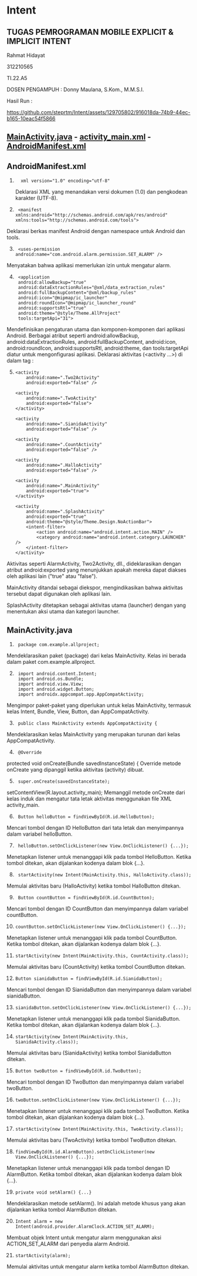 # Intent
## TUGAS PEMROGRAMAN MOBILE EXPLICIT & IMPLICIT INTENT
Rahmat Hidayat

312210565

TI.22.A5 

DOSEN PENGAMPUH : Donny Maulana, S.Kom., M.M.S.I.


Hasil Run :

https://github.com/steprtm/Intent/assets/129705802/916018da-74b9-44ec-b165-10eac54f5866


## [MainActivity.java](https://github.com/steprtm/Intent/blob/main/app/src/main/java/com/example/allproject/MainActivity.java) - [activity_main.xml](https://github.com/steprtm/Intent/blob/main/app/src/main/res/layout/activity_main.xml) - [AndroidManifest.xml](https://github.com/steprtm/Intent/blob/main/app/src/main/AndroidManifest.xml)




## AndroidManifest.xml
1.       xml version="1.0" encoding="utf-8"

    Deklarasi XML yang menandakan versi dokumen (1.0) dan pengkodean karakter (UTF-8).

2.      <manifest xmlns:android="http://schemas.android.com/apk/res/android" xmlns:tools="http://schemas.android.com/tools">
Deklarasi berkas manifest Android dengan namespace untuk Android dan tools.

3.      <uses-permission android:name="com.android.alarm.permission.SET_ALARM" />

Menyatakan bahwa aplikasi memerlukan izin untuk mengatur alarm.

4.      <application
        android:allowBackup="true"
        android:dataExtractionRules="@xml/data_extraction_rules"
        android:fullBackupContent="@xml/backup_rules"
        android:icon="@mipmap/ic_launcher"
        android:roundIcon="@mipmap/ic_launcher_round"
        android:supportsRtl="true"
        android:theme="@style/Theme.AllProject"
        tools:targetApi="31">

Mendefinisikan pengaturan utama dan komponen-komponen dari aplikasi Android.
Berbagai atribut seperti android:allowBackup, android:dataExtractionRules, android:fullBackupContent, android:icon, android:roundIcon, android:supportsRtl, android:theme, dan tools:targetApi diatur untuk mengonfigurasi aplikasi.
Deklarasi aktivitas (<activity ...>) di dalam tag <application>:

5.  <activity android:name=".AlarmActivity"
            android:exported="false"/>

        <activity
            android:name=".Two2Activity"
            android:exported="false" />

        <activity
            android:name=".TwoActivity"
            android:exported="false">
        </activity>

        <activity
            android:name=".SianidaActivity"
            android:exported="false" />

        <activity
            android:name=".CountActivity"
            android:exported="false" />

        <activity
            android:name=".HalloActivity"
            android:exported="false" />

        <activity
            android:name=".MainActivity"
            android:exported="true">
        </activity>

        <activity
            android:name=".SplashActivity"
            android:exported="true"
            android:theme="@style/Theme.Design.NoActionBar">
            <intent-filter>
                <action android:name="android.intent.action.MAIN" />
                <category android:name="android.intent.category.LAUNCHER" />
            </intent-filter>
        </activity>

Aktivitas seperti AlarmActivity, Two2Activity, dll., dideklarasikan dengan atribut android:exported yang menunjukkan apakah mereka dapat diakses oleh aplikasi lain ("true" atau "false").

MainActivity ditandai sebagai diekspor, mengindikasikan bahwa aktivitas tersebut dapat digunakan oleh aplikasi lain.

SplashActivity ditetapkan sebagai aktivitas utama (launcher) dengan <intent-filter> yang menentukan aksi utama dan kategori launcher.




## MainActivity.java
1.      package com.example.allproject;
Mendeklarasikan paket (package) dari kelas MainActivity. Kelas ini berada dalam paket com.example.allproject.

2.      import android.content.Intent;
        import android.os.Bundle;
        import android.view.View;
        import android.widget.Button;
        import androidx.appcompat.app.AppCompatActivity;
Mengimpor paket-paket yang diperlukan untuk kelas MainActivity, termasuk kelas Intent, Bundle, View, Button, dan AppCompatActivity.

3.      public class MainActivity extends AppCompatActivity {
Mendeklarasikan kelas MainActivity yang merupakan turunan dari kelas AppCompatActivity.

4.      @Override
protected void onCreate(Bundle savedInstanceState) {
Override metode onCreate yang dipanggil ketika aktivitas (activity) dibuat.

5.      super.onCreate(savedInstanceState);
setContentView(R.layout.activity_main);
Memanggil metode onCreate dari kelas induk dan mengatur tata letak aktivitas menggunakan file XML activity_main.

6.      Button helloButton = findViewById(R.id.HelloButton);
Mencari tombol dengan ID HelloButton dari tata letak dan menyimpannya dalam variabel helloButton.

7.      helloButton.setOnClickListener(new View.OnClickListener() {...});
Menetapkan listener untuk menanggapi klik pada tombol HelloButton. Ketika tombol ditekan, akan dijalankan kodenya dalam blok {...}.

8.      startActivity(new Intent(MainActivity.this, HalloActivity.class));
Memulai aktivitas baru (HalloActivity) ketika tombol HalloButton ditekan.

9.      Button countButton = findViewById(R.id.CountButton);
Mencari tombol dengan ID CountButton dan menyimpannya dalam variabel countButton.

10.     countButton.setOnClickListener(new View.OnClickListener() {...});
Menetapkan listener untuk menanggapi klik pada tombol CountButton. Ketika tombol ditekan, akan dijalankan kodenya dalam blok {...}.

11.     startActivity(new Intent(MainActivity.this, CountActivity.class));
Memulai aktivitas baru (CountActivity) ketika tombol CountButton ditekan.

12.     Button sianidaButton = findViewById(R.id.SianidaButton);
Mencari tombol dengan ID SianidaButton dan menyimpannya dalam variabel sianidaButton.

13.     sianidaButton.setOnClickListener(new View.OnClickListener() {...});
Menetapkan listener untuk menanggapi klik pada tombol SianidaButton. Ketika tombol ditekan, akan dijalankan kodenya dalam blok {...}.

14.     startActivity(new Intent(MainActivity.this, SianidaActivity.class));
Memulai aktivitas baru (SianidaActivity) ketika tombol SianidaButton ditekan.

15.     Button twoButton = findViewById(R.id.TwoButton);
Mencari tombol dengan ID TwoButton dan menyimpannya dalam variabel twoButton.

16.     twoButton.setOnClickListener(new View.OnClickListener() {...});
Menetapkan listener untuk menanggapi klik pada tombol TwoButton. Ketika tombol ditekan, akan dijalankan kodenya dalam blok {...}.

17.     startActivity(new Intent(MainActivity.this, TwoActivity.class));
Memulai aktivitas baru (TwoActivity) ketika tombol TwoButton ditekan.

18.     findViewById(R.id.AlarmButton).setOnClickListener(new View.OnClickListener() {...});
Menetapkan listener untuk menanggapi klik pada tombol dengan ID AlarmButton. Ketika tombol ditekan, akan dijalankan kodenya dalam blok {...}.

19.     private void setAlarm() {...}
Mendeklarasikan metode setAlarm(). Ini adalah metode khusus yang akan dijalankan ketika tombol AlarmButton ditekan.

20.     Intent alarm = new Intent(android.provider.AlarmClock.ACTION_SET_ALARM);
Membuat objek Intent untuk mengatur alarm menggunakan aksi ACTION_SET_ALARM dari penyedia alarm Android.

21.     startActivity(alarm);
Memulai aktivitas untuk mengatur alarm ketika tombol AlarmButton ditekan.
